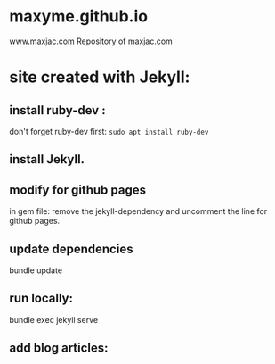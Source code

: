 # maxyme.github.io
www.maxjac.com
Repository of maxjac.com

# site created with Jekyll:

## install ruby-dev :
don't forget ruby-dev first: `sudo apt install ruby-dev`

## install Jekyll.

## modify for github pages
in gem file: remove the jekyll-dependency and uncomment the line for github pages.

## update dependencies
bundle update

## run locally:
bundle exec jekyll serve

## add blog articles:
